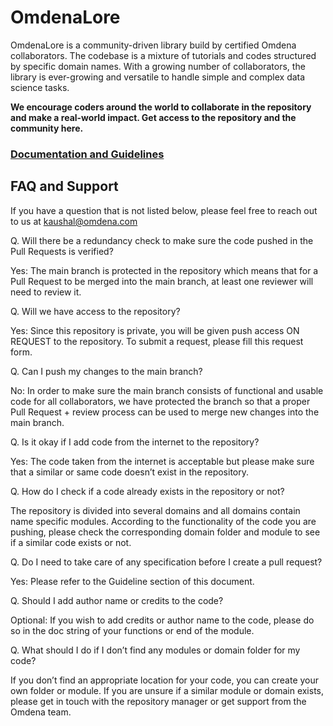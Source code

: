 # OmdenaLore

OmdenaLore is a community-driven library build by certified Omdena collaborators. The codebase is a mixture of tutorials and codes structured by specific domain names. With a growing number of collaborators, the library is ever-growing and versatile to handle simple and complex data science tasks.

**We encourage coders around the world to collaborate in the repository and make a real-world impact. Get access to the repository and the community here.**

### [Documentation and Guidelines](https://omdenaai.github.io/)

## FAQ and Support
If you have a question that is not listed below, please feel free to reach out to us at kaushal@omdena.com

Q. Will there be a redundancy check to make sure the code pushed in the Pull Requests is verified?

Yes: The main branch is protected in the repository which means that for a Pull Request to be merged into the main branch, at least one reviewer will need to review it.

Q. Will we have access to the repository?

Yes: Since this repository is private, you will be given push access ON REQUEST to the repository. To submit a request, please fill this request form.

Q. Can I push my changes to the main branch?

No: In order to make sure the main branch consists of functional and usable code for all collaborators, we have protected the branch so that a proper Pull Request + review process can be used to merge new changes into the main branch.

Q. Is it okay if I add code from the internet to the repository?

Yes: The code taken from the internet is acceptable but please make sure that a similar or same code doesn’t exist in the repository.

Q. How do I check if a code already exists in the repository or not?

The repository is divided into several domains and all domains contain name specific modules. According to the functionality of the code you are pushing, please check the corresponding domain folder and module to see if a similar code exists or not.

Q. Do I need to take care of any specification before I create a pull request?

Yes: Please refer to the Guideline section of this document.

Q. Should I add author name or credits to the code?

Optional: If you wish to add credits or author name to the code, please do so in the doc string of your functions or end of the module.

Q. What should I do if I don’t find any modules or domain folder for my code?

If you don’t find an appropriate location for your code, you can create your own folder or module. If you are unsure if a similar module or domain exists, please get in touch with the repository manager or get support from the Omdena team.